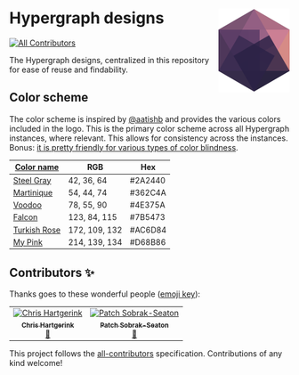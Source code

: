 # Hypergraph designs <img src="hypergraph-logomark-256.png" align="right" height="150" />
[![All Contributors](https://img.shields.io/badge/all_contributors-2-orange.svg?style=flat-square)](#contributors)

The Hypergraph designs, centralized in this repository for ease of reuse and findability.

## Color scheme

The color scheme is inspired by [@aatishb](https://twitter.com/aatishb/status/1167546486005129216?s=20) and provides the various colors included in the logo. This is the primary color scheme across all Hypergraph instances, where relevant. This allows for consistency across the instances. Bonus: [it is pretty friendly for various types of color blindness](https://www.color-blindness.com/coblis-color-blindness-simulator/). 

| [Color name](http://chir.ag/projects/name-that-color/) | RGB | Hex |
| ----- | --- | --- |
| [Steel Gray](http://chir.ag/projects/name-that-color/#2A2440) | 42, 36, 64 | #2A2440 |
| [Martinique](http://chir.ag/projects/name-that-color/#362C4A) | 54, 44, 74 | #362C4A |
| [Voodoo](http://chir.ag/projects/name-that-color/#4E375A) | 78, 55, 90 | #4E375A |
| [Falcon](http://chir.ag/projects/name-that-color/#7B5473) | 123, 84, 115 | #7B5473 |
| [Turkish Rose](http://chir.ag/projects/name-that-color/#AC6D84) | 172, 109, 132 | #AC6D84 |
| [My Pink](http://chir.ag/projects/name-that-color/#D68B86) | 214, 139, 134 | #D68B86 |

## Contributors ✨

Thanks goes to these wonderful people ([emoji key](https://allcontributors.org/docs/en/emoji-key)):

<!-- ALL-CONTRIBUTORS-LIST:START - Do not remove or modify this section -->
<!-- prettier-ignore-start -->
<!-- markdownlint-disable -->
<table>
  <tr>
    <td align="center"><a href="https://chjh.nl"><img src="https://avatars0.githubusercontent.com/u/2946344?v=4" width="100px;" alt="Chris Hartgerink"/><br /><sub><b>Chris Hartgerink</b></sub></a><br /><a href="#design-chartgerink" title="Design">🎨</a></td>
    <td align="center"><a href="http://sobrakseaton.com"><img src="https://avatars3.githubusercontent.com/u/28573875?v=4" width="100px;" alt="Patch Sobrak-Seaton"/><br /><sub><b>Patch Sobrak-Seaton</b></sub></a><br /><a href="#design-psobrakseaton" title="Design">🎨</a></td>
  </tr>
</table>

<!-- markdownlint-enable -->
<!-- prettier-ignore-end -->
<!-- ALL-CONTRIBUTORS-LIST:END -->

This project follows the [all-contributors](https://github.com/all-contributors/all-contributors) specification. Contributions of any kind welcome!
